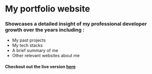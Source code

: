 # My portfolio website 

### Showcases a detailed insight of my professional developer growth over the years including : 
- My past projects
- My tech stacks
- A brief summary of me
- Other relevant websites about me

#### Checkout out the live version [here](https://victhedev.com/)
